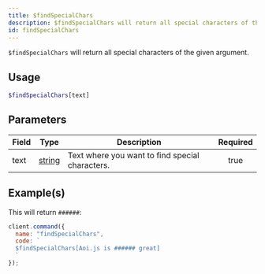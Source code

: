 ```yaml
---
title: $findSpecialChars
description: $findSpecialChars will return all special characters of the given argument.
id: findSpecialChars
---
```


`$findSpecialChars` will return all special characters of the given argument.

## Usage

```php
$findSpecialChars[text]
```

## Parameters

| Field | Type                                                                                              | Description                                     | Required |
| ----- | ------------------------------------------------------------------------------------------------- | ----------------------------------------------- | :------: |
| text  | [string](https://developer.mozilla.org/en-US/docs/Web/JavaScript/Reference/Global_Objects/String) | Text where you want to find special characters. |   true   |

## Example(s)

This will return `######`:

```javascript
client.command({
  name: "findSpecialChars",
  code: `
  $findSpecialChars[Aoi.js is ###### great]
  `
});
```
